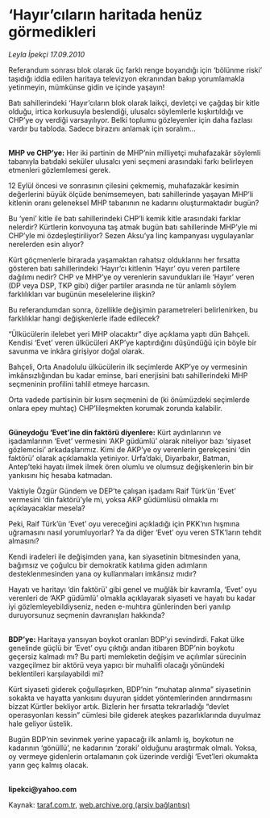 # ‘Hayır’cıların haritada henüz görmedikleri

*Leyla İpekçi 17.09.2010*

<div class="yazi"><p>Referandum sonrası blok olarak üç farklı renge boyandığı için ‘bölünme riski’ taşıdığı iddia edilen haritaya televizyon ekranından bakıp yorumlamakla yetinmeyin, mümkünse gidin ve içinde yaşayın!</p>
<p>Batı sahillerindeki ‘Hayır’cıların blok olarak laikçi, devletçi ve çağdaş bir kitle olduğu, irtica korkusuyla beslendiği, ulusalcı söylemlerle kışkırtıldığı ve CHP’ye oy verdiği varsayılıyor. Belki toplumu gözleyenler için daha fazlası vardır bu tabloda. Sadece birazını anlamak için soralım...</p>
<p><b><br/>MHP ve CHP’ye:</b> Her iki partinin de MHP’nin milliyetçi muhafazakâr söylemli tabanıyla batıdaki seküler ulusalcı yeni seçmeni arasındaki farkı belirleyen etmenleri gözlemlemesi gerek. </p>
<p>12 Eylül öncesi ve sonrasının çilesini çekmemiş, muhafazakâr kesimin değerlerini büyük ölçüde benimsemeyen, batı sahillerinde yaşayan MHP’li kitlenin oranı geleneksel MHP tabanının ne kadarını oluşturmaktadır bugün? </p>
<p>Bu ‘yeni’ kitle ile batı sahillerindeki CHP’li kemik kitle arasındaki farklar nelerdir? Kürtlerin konvoyuna taş atmak bugün batı sahillerinde MHP’yle mi CHP’yle mi özdeşleştiriliyor? Sezen Aksu’ya linç kampanyası uygulayanlar nerelerden esin alıyor? </p>
<p>Kürt göçmenlerle birarada yaşamaktan rahatsız olduklarını her fırsatta gösteren batı sahillerindeki ‘Hayır’cı kitlenin ‘Hayır’ oyu veren partilere dağılımı nedir? CHP ve MHP’ye oy verenlerin savundukları ile ‘Hayır’ veren (DP veya DSP, TKP gibi) diğer partiler arasında ne tür anlamlı söylem farklılıkları var bugünün meselelerine ilişkin? </p>
<p>Bu referandumdan sonra, özellikle değişimin parametreleri belirlenirken, bu farklılıklar hangi değişkenlerle ifade edilecek? </p>
<p>“Ülkücülerin ilelebet yeri MHP olacaktır” diye açıklama yaptı dün Bahçeli. Kendisi ‘Evet’ veren ülkücüleri AKP’ye kaptırdığını düşündüğü için böyle bir savunma ve inkâra girişiyor doğal olarak. </p>
<p>Bahçeli, Orta Anadolulu ülkücülerin ilk seçimlerde AKP’ye oy vermesinin imkânsızlığından bu kadar eminse, bari enerjisini batı sahillerindeki MHP seçmeninin profilini tahlil etmeye harcasın. </p>
<p>Orta vadede partisinin bir kısım seçmenini de (ki önümüzdeki seçimlerde onlara epey muhtaç) CHP’lileşmekten korumak zorunda kalabilir. </p>
<p><b><br/>Güneydoğu ‘Evet’ine din faktörü diyenlere:</b> Kürt aydınlarının ve işadamlarının ‘Evet’ vermesini ‘AKP güdümlü’ olarak niteliyor bazı ‘siyaset gözlemcisi’ arkadaşlarımız. Kimi de AKP’ye oy verenlerin gerekçesini ‘din faktörü’ olarak açıklamakla yetiniyor. Urfa’daki, Diyarbakır, Batman, Antep’teki hayatı ilmek ilmek ören olumlu ve olumsuz değişkenlerin bin bir yankısını hiç hesaba katmadan. </p>
<p>Vaktiyle Özgür Gündem ve DEP’te çalışan işadamı Raif Türk’ün ‘Evet’ vermesini ‘din faktörü’yle mi, yoksa AKP güdümlüsü olmakla mı açıklayacaklar mesela? </p>
<p>Peki, Raif Türk’ün ‘Evet’ oyu vereceğini açıkladığı için PKK’nın hışmına uğramasını nasıl yorumluyorlar? Ya da diğer ‘Evet’ oyu veren STK’ların tehdit almasını? </p>
<p>Kendi iradeleri ile değişimden yana, kan siyasetinin bitmesinden yana, bağımsız ve çoğulcu bir demokratik katılıma giden adımların desteklenmesinden yana oy kullanmaları imkânsız mıdır?</p>
<p>Hayatı ve haritayı ‘din faktörü’ gibi genel ve muğlâk bir kavramla, ‘Evet’ oyu verenleri de ‘AKP güdümlü’ olmakla açıklayarak siyaseti ve hayatı bu kadar iyi gözlemleyebildiyseniz, neden e-muhtıra günlerinden beri yanılıp duruyorsunuz seçmenin davranışları hakkında?</p>
<p><b><br/>BDP’ye:</b> Haritaya yansıyan boykot oranları BDP’yi sevindirdi. Fakat ülke genelinde güçlü bir ‘Evet’ oyu çıktığı andan itibaren BDP’nin boykotu geçersiz kalmadı mı? Bu parti memleketin değişim ve açılımlar sürecinin vazgeçilmez bir aktörü veya yapıcı bir muhalifi olacağı yönündeki beklentileri karşılayabildi mi? </p>
<p>Kürt siyaseti giderek çoğullaşırken, BDP’nin “muhatap alınma” siyasetinin sokakta ve hayatta yankısını duyuran şiddet yöntemlerinden arındırmasını bizzat Kürtler bekliyor artık. Bizlerin her fırsatta tekrarladığı “devlet operasyonları kessin” cümlesi bile giderek ateşkes pazarlıklarında duyulmaz hale geliyor üstelik.</p>
<p>Bugün BDP’nin sevinmek yerine yapacağı ilk anlamlı iş, boykotun ne kadarının ‘gönüllü’, ne kadarının ‘zoraki’ olduğunu araştırmak olmalı. Yoksa, oy vermeye gidenlerin ortalamanın çok üzerinde verdiği ‘Evet’leri okumakta yarın geç kalmış olacak.</p>
<p><b><br/>lipekci@yahoo.com</b></p></div>

Kaynak: [taraf.com.tr](http://www.taraf.com.tr:80/leyla-ipekci/makale-hayir-cilarin-haritada-henuz-gormedikleri.htm), [web.archive.org (arşiv bağlantısı)](http://web.archive.org/web/20100918094428/http://www.taraf.com.tr:80/leyla-ipekci/makale-hayir-cilarin-haritada-henuz-gormedikleri.htm)
